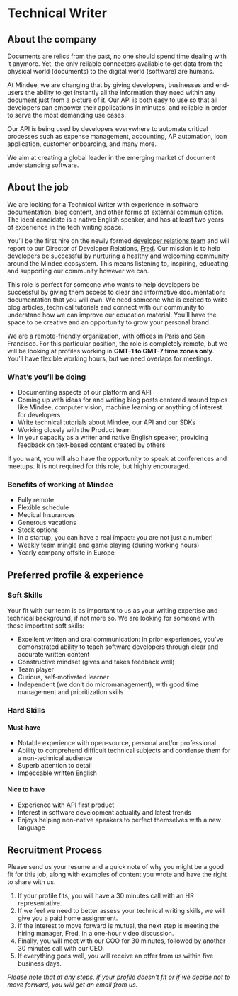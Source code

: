 # Technical Writer

## About the company

Documents are relics from the past, no one should spend time dealing with it anymore. Yet, the only reliable connectors available to get data from the physical world (documents) to the digital world (software) are humans.

At Mindee, we are changing that by giving developers, businesses and end-users the ability to get instantly all the information they need within any document just from a picture of it. Our API is both easy to use so that all developers can empower their applications in minutes, and reliable in order to serve the most demanding use cases.

Our API is being used by developers everywhere to automate critical processes such as expense management, accounting, AP automation, loan application, customer onboarding, and many more.

We aim at creating a global leader in the emerging market of document understanding software.

## About the job

We are looking for a Technical Writer with experience in software documentation, blog content, and other forms of external communication. The ideal candidate is a native English speaker, and has at least two years of experience in the tech writing space.

You’ll be the first hire on the newly formed [developer relations team](https://github.com/mindee/devrel) and will report to our Director of Developer Relations, [Fred](https://www.linkedin.com/in/fredericharper). Our mission is to help developers be successful by nurturing a healthy and welcoming community around the Mindee ecosystem. This means listening to, inspiring, educating, and supporting our community however we can.

This role is perfect for someone who wants to help developers be successful by giving them access to clear and informative documentation: documentation that you will own. We need someone who is excited to write blog articles, technical tutorials and connect with our community to understand how we can improve our education material. You’ll have the space to be creative and an opportunity to grow your personal brand.

We are a remote-friendly organization, with offices in Paris and San Francisco. For this particular position, the role is completely remote, but we will be looking at profiles working in **GMT-1 to GMT-7 time zones only**. You’ll have flexible working hours, but we need overlaps for meetings.

### What’s you’ll be doing

* Documenting aspects of our platform and API
* Coming up with ideas for and writing blog posts centered around topics like Mindee, computer vision, machine learning or anything of interest for developers
* Write technical tutorials about Mindee, our API and our SDKs
* Working closely with the Product team
* In your capacity as a writer and native English speaker, providing feedback on text-based content created by others

If you want, you will also have the opportunity to speak at conferences and meetups. It is not required for this role, but highly encouraged.

### Benefits of working at Mindee

* Fully remote
* Flexible schedule
* Medical Insurances
* Generous vacations
* Stock options
* In a startup, you can have a real impact: you are not just a number!
* Weekly team mingle and game playing (during working hours)
* Yearly company offsite in Europe

## Preferred profile & experience

### Soft Skills

Your fit with our team is as important to us as your writing expertise and technical background, if not more so. We are looking for someone with these important soft skills:

* Excellent written and oral communication: in prior experiences, you’ve demonstrated ability to teach software developers through clear and accurate written content
* Constructive mindset (gives and takes feedback well)
* Team player
* Curious, self-motivated learner
* Independent (we don’t do micromanagement), with good time management and prioritization skills

### Hard Skills

#### Must-have

* Notable experience with open-source, personal and/or professional
* Ability to comprehend difficult technical subjects and condense them for a non-technical audience
* Superb attention to detail
* Impeccable written English

#### Nice to have

* Experience with API first product
* Interest in software development actuality and latest trends
* Enjoys helping non-native speakers to perfect themselves with a new language

## Recruitment Process

Please send us your resume and a quick note of why you might be a good fit for this job, along with examples of content you wrote and have the right to share with us.

1. If your profile fits, you will have a 30 minutes call with an HR representative.
2. If we feel we need to better assess your technical writing skills, we will give you a paid home assignment.
3. If the interest to move forward is mutual, the next step is meeting the hiring manager, Fred, in a one-hour video discussion.
4. Finally, you will meet with our COO for 30 minutes, followed by another 30 minutes call with our CEO.
5. If everything goes well, you will receive an offer from us within five business days.

_Please note that at any steps, if your profile doesn’t fit or if we decide not to move forward, you will get an email from us._
